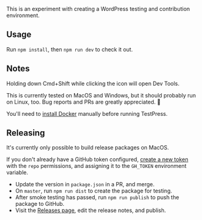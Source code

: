This is an experiment with creating a WordPress testing and contribution environment.

## Usage

Run `npm install`, then `npm run dev` to check it out.

## Notes

Holding down Cmd+Shift while clicking the icon will open Dev Tools.

This is currently tested on MacOS and Windows, but it should probably run on Linux, too. Bug reports and PRs are greatly appreciated. 🙂

You'll need to [install Docker](https://www.docker.com/community-edition#/download) manually before running TestPress.

## Releasing

It's currently only possible to build release packages on MacOS.

If you don't already have a GitHub token configured, [create a new token](https://github.com/settings/tokens/new) with the `repo` permissions, and assigning it to the `GH_TOKEN` environment variable.

* Update the version in `package.json` in a PR, and merge.
* On `master`, run `npm run dist` to create the package for testing.
* After smoke testing has passed, run `npm run publish` to push the package to GitHub.
* Visit the [Releases page](https://github.com/pento/testpress/releases), edit the release notes, and publish.
